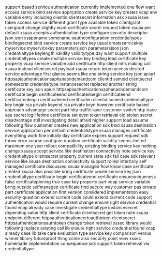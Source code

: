 support based service authentication currently implemented one flow want access service bind service application create service key creates vcap env variable entry including clientid clientsecret information ask xsuaa issue token access service different grant type available token clientgrant usergrant change slightly want certificate secret request token xsuaa per default xsuaa accepts authentication type configure security descriptor json json xsappname somename oauthconfiguration credentialtypes bindingsecret bind service create service key usual createservicekey myservice myservicekey parametersjson parametersjson json credentialtype keylength validity validitytype day want support multiple credentialtypes create multiple service key binding lead certificate key property vcap service variable add certificate http client mtls making call xsuaa instead clientsecret payload xsuaa return token access desired service advantage first glance seems like one string service key json apiurl httpsapiauthenticationsaphanaondemandcom clientid someid clientsecret somesecret credentialtype instancesecret replaced another string certificate key json apiurl httpsapiauthenticationsaphanaondemandcom certificate begin certificateend certificatenbegin certificateend certificatenbegin certificateend certificaten clientid someid credentialtype key begin rsa private keyend rsa private keyn however certificate based approach advantage secret part http traffic layer customer switch http trace see secret log lifetime certificate set even token retrieval old stolen secret disadvantage still investigating detail afraid higher support load assume following flow customer creates new application sdk bind xsuaa destination service application per default credentialstype xsuaa manages certificate everything work fine initially day certificate expires support request sdk throw error course configure duration certificate validity seems limited maximum one year rollout compatibility existing binding service key nothing change xsuaa accept service like destination connectivity note service key credentialtype clientsecret property current state sdk fail case sdk relevant service like xsuaa destination connectivity support rolled internally self managed certificate discussed xsuaa managed flow know case certificate created xsuaa also possible bring certificate create service key json credentialtype certificate begin certificateend certificate ensureuniqueness false certificatepinning true case key property part vcap service variable bring outside selfmanaged certificate find secure way customer pas private part certificate application first version considered implementation easy security question extend current code could extend current code support authentication would require current change ensure right service credential found vcap already case investigate credentialtype instancesecret depending value http client certificate clientsecret get token note xsuaa endpoint different httpsauthenticationcertoauthtoken clientsecret httpsauthenticationoauthtoken change token retrieval xssec library would following replace existing call lib ensure right service credential found vcap already case lib take care evaluation type service key comparison versus winner library futureproof thing come also security point view xssec homemade implementation consequence sdk support token retrieval via credentialtype